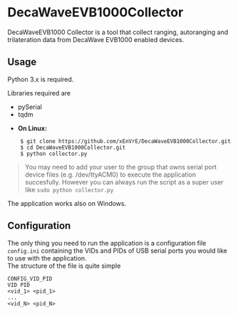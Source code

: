 # DecaWaveEVB1000Collector
DecaWaveEVB1000 Collector is a tool that collect ranging, autoranging and trilateration data from DecaWave EVB1000 enabled devices.

Usage
------------
Python 3.x is required.

Libraries required are
 * pySerial
 * tqdm
 
- **On Linux:**
```
    $ git clone https://github.com/xEnVrE/DecaWaveEVB1000Collector.git
    $ cd DecaWaveEVB1000Collector.git
    $ python collector.py
```
> You may need to add your user to the group that owns serial port device files  (e.g. /dev/ttyACM0) to 
     execute the application succesfully. However you can always run the script as a super user like
     ```
     sudo python collector.py
     ```

The application works also on Windows.
  
Configuration
-------------
The only thing you need to run the application is a configuration file `config.ini` containing the VIDs and PIDs of
USB serial ports you would like to use with the application.  
The structure of the file is quite simple
```
CONFIG_VID_PID
VID PID
<vid_1> <pid_1>
...
<vid_N> <pid_N>
```
